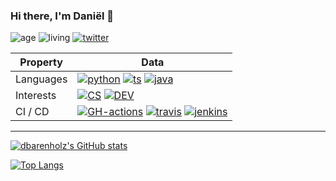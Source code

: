 ### Hi there, I'm Daniël 👋
![age](https://img.shields.io/badge/age-22-blue?style=for-the-badge)
![living](https://img.shields.io/badge/living-eindhoven-blue?style=for-the-badge)
[![twitter](https://img.shields.io/twitter/follow/dbarenholz?color=blue&logo=twitter&style=for-the-badge)](https://twitter.com/dbarenholz)


Property                 | Data  
-------------------------|------
Languages          | [![python](https://img.shields.io/badge/-VS%20Code-blue?style=for-the-badge&logo=Python&logoColor=white)](https://github.com/search?l=Python&q=user%3Adbarenholz&type=Repositories) [![ts](https://img.shields.io/badge/-VS%20Code-blue?style=for-the-badge&logo=TypeScript&logoColor=white)](https://github.com/search?l=TypeScript&q=user%3Adbarenholz&type=Repositories) [![java](https://img.shields.io/badge/-IntelliJ-red?style=for-the-badge&logo=JAVA&logoColor=white)](https://github.com/search?q=user%3Adbarenholz&type=Repositories)
Interests          | [![CS](https://img.shields.io/badge/-Computer%20Science-green?style=for-the-badge&logoColor=white)](https://github.com/search?q=user%3Adbarenholz&type=Repositories) [![DEV](https://img.shields.io/badge/-Software%20Development-orange?style=for-the-badge&logoColor=white)](https://github.com/search?q=user%3Adbarenholz&type=Repositories)
CI / CD                  | [![GH-actions](https://img.shields.io/badge/-GH%20Actions-2088FF?style=for-the-badge&logo=Github-Actions&logoColor=white)](https://github.com/dbarenholz/dbarenholz) [![travis](https://img.shields.io/badge/-Travis-blue?style=for-the-badge&logo=Travis-CI&logoColor=white)](https://github.com/dbarenholz/dbarenholz) [![jenkins](https://img.shields.io/badge/-Jenkins-blue?style=for-the-badge&logo=Jenkins&logoColor=white)](https://github.com/dbarenholz/dbarenholz) 



----

[![dbarenholz's GitHub stats](https://github-readme-stats.vercel.app/api?username=dbarenholz)](https://github.com/dbarenholz)

[![Top Langs](https://github-readme-stats.vercel.app/api/top-langs/?username=dbarenholz)](https://github.com/dbarenholz)